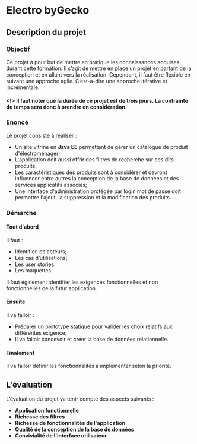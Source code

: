 # Electro byGecko

## Description du projet

### Objectif
Ce projet à pour but de mettre en pratique les connaissances acquises durant cette formation. Il s’agit de mettre en place un projet en partant de la conception et en allant vers la réalisation. Cependant, il faut être flexible en suivant une approche agile. C’est-à-dire une approche itérative et incrémentale.

#### <!> Il faut noter que la durée de ce projet est de **trois jours**. La contrainte de temps sera donc à prendre en considération.

### Enoncé
Le projet consiste à réaliser :

- Un site vitrine en **Java EE** permettant de gérer un catalogue de produit d'électroménager;
- L'application doit aussi offrir des filtres de recherche sur ces dîts produits.
- Les caractéristiques des produits sont à considérer et devront influencer entre autres la conception de la base de données et des services applicatifs associés;
- Une interface d'administration protégée par login mot de passe doit permettre l'ajout, la suppression et la modification des produits.

### Démarche

#### Tout d'abord
Il faut :
- Identifier les acteurs;
- Les cas d’utilisations;
- Les user stories.
- Les maquettes.

Il faut également identifier les exigences fonctionnelles et non fonctionnelles de la futur application.

#### Ensuite
Il va falloir :
- Préparer un prototype statique pour valider les choix relatifs aux différentes exigence;
- Il va falloir concevoir et créer la base de données relationnelle.

#### Finalement
Il va falloir définir les fonctionnalités à implémenter selon la priorité.

## L'évaluation

L’évaluation du projet va tenir compte des aspects suivants :
- **Application fonctionnelle**
- **Richesse des filtres**
- **Richesse de fonctionnalités de l'application**
- **Qualité de la conception de la base de données**
- **Convivialité de l'interface utilisateur**
